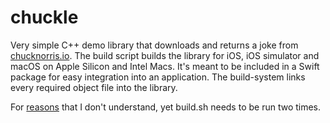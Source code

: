 # chuckle

Very simple C++ demo library that downloads and returns a joke from
[chucknorris.io](https://api.chucknorris.io/jokes/random).
The build script builds the library for iOS, iOS simulator and macOS on Apple Silicon and Intel Macs.
It's meant to be included in a Swift package for easy integration into an application.
The build-system links every required object file into the library.

For [reasons](https://github.com/leetal/ios-cmake/issues/110) that I don't understand, yet build.sh
needs to be run two times.

